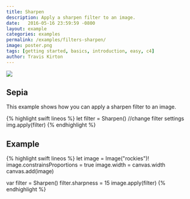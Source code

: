```yaml
---
title: Sharpen
description: Apply a sharpen filter to an image.
date:   2016-05-16 23:59:59 -0800
layout: example
categories: examples
permalink: /examples/filters-sharpen/
image: poster.png
tags: [getting started, basics, introduction, easy, c4]
author: Travis Kirton
---
```

![](Sharpen.png)

## Sepia
This example shows how you can apply a sharpen filter to an image.

{% highlight swift lineos %}
let filter = Sharpen()
//change filter settings
img.apply(filter)
{% endhighlight %}

## Example
{% highlight swift lineos %}
let image = Image("rockies")!
image.constrainsProportions = true
image.width = canvas.width
canvas.add(image)

var filter = Sharpen()
filter.sharpness = 15
image.apply(filter)
{% endhighlight %}
